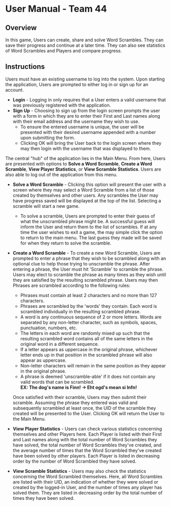 
# User Manual - Team 44

## Overview

In this game, Users can create, share and solve Word Scrambles. They can save their progress and continue at a later time. They can also see statistics of Word Scrambles and Players and compare progress.

## Instructions

Users must have an existing username to log into the system. Upon starting the application, Users are prompted to either log in or sign up for an account.

  * __Login__ - Logging in only requires that a User enters a valid username that was previously registered with the application.
  * __Sign Up__ - Choosing to sign up from the login screen prompts the user with a form in which they are to enter their First and Last names along with their email address and the username they wish to use.
     * To ensure the entered username is unique, the user will be presented with their desired username appended with a number upon submitting the form.
     * Clicking OK will bring the User back to the login screen where they may then login with the username that was displayed to them.

The central "hub" of the application lies in the Main Menu. From here, Users are presented with options to __Solve a Word Scramble__, __Create a Word Scramble__, __View Player Statistics__, or __View Scramble Statistics__. Users are also able to log out of the application from this menu.

  * __Solve a Word Scramble__ - Clicking this option will present the user with a screen where they may select a Word Scramble from a list of those created by themselves and other users. Any scrambles the User may have progress saved will be displayed at the top of the list. Selecting a scramble will start a new game.
     * To solve a scramble, Users are prompted to enter their guess of what the unscrambled phrase might be. A successful guess will inform the User and return them to the list of scrambles. If at any time the user wishes to exit a game, the may simple click the option to return to the main menu. The last guess they made will be saved for when they return to solve the scramble.
  * __Create a Word Scramble__ - To create a new Word Scramble, Users are prompted to enter a phrase that they wish to be scrambled along with an optional clue to help those trying to unscramble the phrase. After entering a phrase, the User must hit 'Scramble' to scramble the phrase. Users may elect to scramble the phrase as many times as they wish until they are satisfied by the resulting scrambled phrase. Users may then Phrases are scrambled according to the following rules:
     * Phrases must contain at least 2 characters and no more than 127 characters.
     * Phrases are scrambled by the 'words' they contain. Each word is scrambled individually in the resulting scrambled phrase.
     * A word is any continuous sequence of 2 or more letters. Words are separated by any non-letter character, such as symbols, spaces, punctuation, numbers, etc.
     * The letters in each word are randomly mixed up such that the resulting scrambled word contains all of the same letters in the original word in a different sequence.
     * If a letter appears as uppercase in the original phrase, whichever letter ends up in that position in the scrambled phrase will also appear as uppercase.
     * Non-letter characters will remain in the same position as they appear in the original phrase.
     * A phrase is deemed 'unscramble-able' if it does not contain any valid words that can be scrambled.  
         __EX: The dog's name is Finn! -> Eht ogd's mean si Infn!__  

      Once satisfied with their scramble, Users may then submit their scramble. Assuming the phrase they entered was valid and subsequently scrambled at least once, the UID of the scramble they created will be presented to the User. Clicking OK will return the User to the Main Menu.
  

  * __View Player Statistics__ - Users can check various statistics concerning themselves and other Players here. Each Player is listed with their First and Last names along with the total number of Word Scrambles they have solved, the total number of Word Scrambles they've created, and the average number of times that the Word Scrambled they've created have been solved by other players. Each Player is listed in decreasing order by the number of Word Scrambled they have solved.
  * __View Scramble Statistics__ - Users may also check the statistics concerning the Word Scrambled themselves. Here, all Word Scrambles are listed with their UID, an indication of whether they were solved or created by the logged-in User, and the number of times any player has solved them. They are listed in decreasing order by the total number of times they have been solved.
